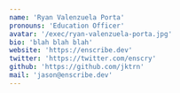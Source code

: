 ```yaml
---
name: 'Ryan Valenzuela Porta'
pronouns: 'Education Officer'
avatar: '/exec/ryan-valenzuela-porta.jpg'
bio: 'blah blah blah'
website: 'https://enscribe.dev'
twitter: 'https://twitter.com/enscry'
github: 'https://github.com/jktrn'
mail: 'jason@enscribe.dev'
---
```

